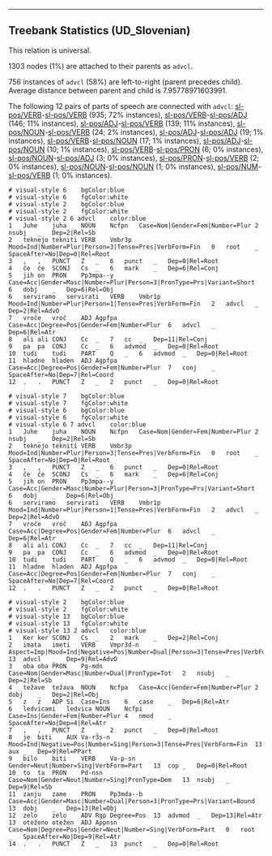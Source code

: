 

--------------------------------------------------------------------------------

## Treebank Statistics (UD_Slovenian)

This relation is universal.

1303 nodes (1%) are attached to their parents as `advcl`.

756 instances of `advcl` (58%) are left-to-right (parent precedes child).
Average distance between parent and child is 7.95778971603991.

The following 12 pairs of parts of speech are connected with `advcl`: [sl-pos/VERB]()-[sl-pos/VERB]() (935; 72% instances), [sl-pos/VERB]()-[sl-pos/ADJ]() (146; 11% instances), [sl-pos/ADJ]()-[sl-pos/VERB]() (139; 11% instances), [sl-pos/NOUN]()-[sl-pos/VERB]() (24; 2% instances), [sl-pos/ADJ]()-[sl-pos/ADJ]() (19; 1% instances), [sl-pos/VERB]()-[sl-pos/NOUN]() (17; 1% instances), [sl-pos/ADJ]()-[sl-pos/NOUN]() (10; 1% instances), [sl-pos/VERB]()-[sl-pos/PRON]() (6; 0% instances), [sl-pos/NOUN]()-[sl-pos/ADJ]() (3; 0% instances), [sl-pos/PRON]()-[sl-pos/VERB]() (2; 0% instances), [sl-pos/NOUN]()-[sl-pos/NOUN]() (1; 0% instances), [sl-pos/NUM]()-[sl-pos/VERB]() (1; 0% instances).


~~~ conllu
# visual-style 6	bgColor:blue
# visual-style 6	fgColor:white
# visual-style 2	bgColor:blue
# visual-style 2	fgColor:white
# visual-style 2 6 advcl	color:blue
1	Juhe	juha	NOUN	Ncfpn	Case=Nom|Gender=Fem|Number=Plur	2	nsubj	_	Dep=2|Rel=Sb
2	teknejo	tekniti	VERB	Vmbr3p	Mood=Ind|Number=Plur|Person=3|Tense=Pres|VerbForm=Fin	0	root	_	SpaceAfter=No|Dep=0|Rel=Root
3	,	,	PUNCT	Z	_	6	punct	_	Dep=0|Rel=Root
4	če	če	SCONJ	Cs	_	6	mark	_	Dep=6|Rel=Conj
5	jih	on	PRON	Pp3mpa--y	Case=Acc|Gender=Masc|Number=Plur|Person=3|PronType=Prs|Variant=Short	6	dobj	_	Dep=6|Rel=Obj
6	serviramo	servirati	VERB	Vmbr1p	Mood=Ind|Number=Plur|Person=1|Tense=Pres|VerbForm=Fin	2	advcl	_	Dep=2|Rel=AdvO
7	vroče	vroč	ADJ	Agpfpa	Case=Acc|Degree=Pos|Gender=Fem|Number=Plur	6	advcl	_	Dep=6|Rel=Atr
8	ali	ali	CONJ	Cc	_	7	cc	_	Dep=11|Rel=Conj
9	pa	pa	CONJ	Cc	_	6	advmod	_	Dep=0|Rel=Root
10	tudi	tudi	PART	Q	_	6	advmod	_	Dep=0|Rel=Root
11	hladne	hladen	ADJ	Agpfpa	Case=Acc|Degree=Pos|Gender=Fem|Number=Plur	7	conj	_	SpaceAfter=No|Dep=7|Rel=Coord
12	.	.	PUNCT	Z	_	2	punct	_	Dep=0|Rel=Root

~~~


~~~ conllu
# visual-style 7	bgColor:blue
# visual-style 7	fgColor:white
# visual-style 6	bgColor:blue
# visual-style 6	fgColor:white
# visual-style 6 7 advcl	color:blue
1	Juhe	juha	NOUN	Ncfpn	Case=Nom|Gender=Fem|Number=Plur	2	nsubj	_	Dep=2|Rel=Sb
2	teknejo	tekniti	VERB	Vmbr3p	Mood=Ind|Number=Plur|Person=3|Tense=Pres|VerbForm=Fin	0	root	_	SpaceAfter=No|Dep=0|Rel=Root
3	,	,	PUNCT	Z	_	6	punct	_	Dep=0|Rel=Root
4	če	če	SCONJ	Cs	_	6	mark	_	Dep=6|Rel=Conj
5	jih	on	PRON	Pp3mpa--y	Case=Acc|Gender=Masc|Number=Plur|Person=3|PronType=Prs|Variant=Short	6	dobj	_	Dep=6|Rel=Obj
6	serviramo	servirati	VERB	Vmbr1p	Mood=Ind|Number=Plur|Person=1|Tense=Pres|VerbForm=Fin	2	advcl	_	Dep=2|Rel=AdvO
7	vroče	vroč	ADJ	Agpfpa	Case=Acc|Degree=Pos|Gender=Fem|Number=Plur	6	advcl	_	Dep=6|Rel=Atr
8	ali	ali	CONJ	Cc	_	7	cc	_	Dep=11|Rel=Conj
9	pa	pa	CONJ	Cc	_	6	advmod	_	Dep=0|Rel=Root
10	tudi	tudi	PART	Q	_	6	advmod	_	Dep=0|Rel=Root
11	hladne	hladen	ADJ	Agpfpa	Case=Acc|Degree=Pos|Gender=Fem|Number=Plur	7	conj	_	SpaceAfter=No|Dep=7|Rel=Coord
12	.	.	PUNCT	Z	_	2	punct	_	Dep=0|Rel=Root

~~~


~~~ conllu
# visual-style 2	bgColor:blue
# visual-style 2	fgColor:white
# visual-style 13	bgColor:blue
# visual-style 13	fgColor:white
# visual-style 13 2 advcl	color:blue
1	Ker	ker	SCONJ	Cs	_	2	mark	_	Dep=2|Rel=Conj
2	imata	imeti	VERB	Vmpr3d-n	Aspect=Imp|Mood=Ind|Negative=Pos|Number=Dual|Person=3|Tense=Pres|VerbForm=Fin	13	advcl	_	Dep=9|Rel=AdvO
3	oba	oba	PRON	Pg-mdn	Case=Nom|Gender=Masc|Number=Dual|PronType=Tot	2	nsubj	_	Dep=2|Rel=Sb
4	težave	težava	NOUN	Ncfpa	Case=Acc|Gender=Fem|Number=Plur	2	dobj	_	Dep=2|Rel=Obj
5	z	z	ADP	Si	Case=Ins	6	case	_	Dep=6|Rel=Atr
6	ledvicami	ledvica	NOUN	Ncfpi	Case=Ins|Gender=Fem|Number=Plur	4	nmod	_	SpaceAfter=No|Dep=4|Rel=Atr
7	,	,	PUNCT	Z	_	2	punct	_	Dep=0|Rel=Root
8	je	biti	AUX	Va-r3s-n	Mood=Ind|Negative=Pos|Number=Sing|Person=3|Tense=Pres|VerbForm=Fin	13	aux	_	Dep=9|Rel=PPart
9	bilo	biti	VERB	Va-p-sn	Gender=Neut|Number=Sing|VerbForm=Part	13	cop	_	Dep=0|Rel=Root
10	to	ta	PRON	Pd-nsn	Case=Nom|Gender=Neut|Number=Sing|PronType=Dem	13	nsubj	_	Dep=9|Rel=Sb
11	zanju	zame	PRON	Pp3mda--b	Case=Acc|Gender=Masc|Number=Dual|Person=3|PronType=Prs|Variant=Bound	13	dobj	_	Dep=13|Rel=Obj
12	zelo	zelo	ADV	Rgp	Degree=Pos	13	advmod	_	Dep=13|Rel=Atr
13	oteženo	otežen	ADJ	Appnsn	Case=Nom|Degree=Pos|Gender=Neut|Number=Sing|VerbForm=Part	0	root	_	SpaceAfter=No|Dep=9|Rel=Atr
14	.	.	PUNCT	Z	_	13	punct	_	Dep=0|Rel=Root

~~~


